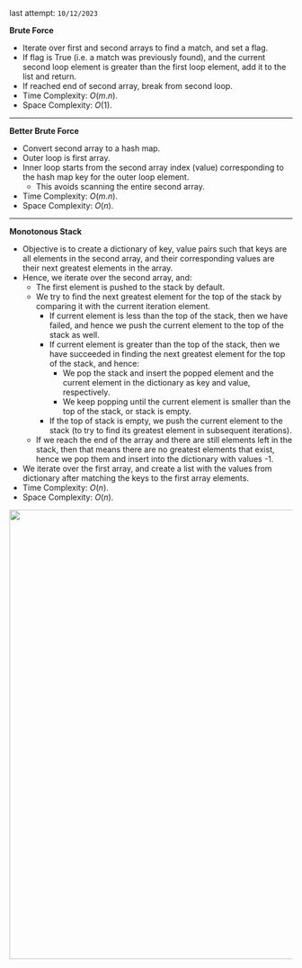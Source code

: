 last attempt: `10/12/2023`

**Brute Force**
- Iterate over first and second arrays to find a match, and set a flag. 
- If flag is True (i.e. a match was previously found), and the current second loop element is greater than the first loop element, add it to the list and return. 
- If reached end of second array, break from second loop. 
- Time Complexity: $O(m.n)$. 
- Space Complexity: $O(1)$. 

---

**Better Brute Force**
- Convert second array to a hash map. 
- Outer loop is first array. 
- Inner loop starts from the second array index (value) corresponding to the hash map key for the outer loop element. 
  - This avoids scanning the entire second array. 
- Time Complexity: $O(m.n)$. 
- Space Complexity: $O(n)$. 

---

**Monotonous Stack**
- Objective is to create a dictionary of key, value pairs such that keys are all elements in the second array, and their corresponding values are their next greatest elements in the array. 
- Hence, we iterate over the second array, and:
  - The first element is pushed to the stack by default. 
  - We try to find the next greatest element for the top of the stack by comparing it with the current iteration element. 
    - If current element is less than the top of the stack, then we have failed, and hence we push the current element to the top of the stack as well. 
    - If current element is greater than the top of the stack, then we have succeeded in finding the next greatest element for the top of the stack, and hence:
      - We pop the stack and insert the popped element and the current element in the dictionary as key and value, respectively. 
      - We keep popping until the current element is smaller than the top of the stack, or stack is empty. 
    - If the top of stack is empty, we push the current element to the stack (to try to find its greatest element in subsequent iterations). 
  - If we reach the end of the array and there are still elements left in the stack, then that means there are no greatest elements that exist, hence we pop them and insert into the dictionary with values -1. 
- We iterate over the first array, and create a list with the values from dictionary after matching the keys to the first array elements. 
- Time Complexity: $O(n)$. 
- Space Complexity: $O(n)$. 

<img src="../../../../imgs/mono_stacks.png" width=800>